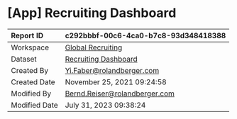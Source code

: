 



# [App] Recruiting Dashboard

|Report ID|c292bbbf-00c6-4ca0-b7c8-93d348418388|
| :--- | :--- |
|Workspace|[Global Recruiting](../Workspaces/Global-Recruiting.md)|
|Dataset|[Recruiting Dashboard](../Datasets/Recruiting-Dashboard.md)|
|Created By|Yi.Faber@rolandberger.com|
|Created Date|November 25, 2021 09:24:58|
|Modified By|Bernd.Reiser@rolandberger.com|
|Modified Date|July 31, 2023 09:38:24|
